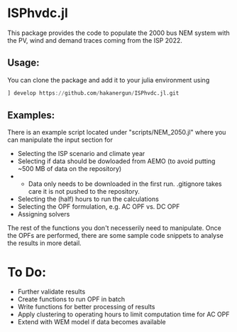 # ISPhvdc.jl

This package provides the code to populate the 2000 bus NEM system with the PV, wind and demand traces coming from the ISP 2022.

## Usage:
You can clone the package and add it to your julia environment using 

```julia
] develop https://github.com/hakanergun/ISPhvdc.jl.git
```
## Examples:

There is an example script located under "scripts/NEM_2050.jl" where you can manipulate the input section for

- Selecting the ISP scenario and climate year
- Selecting if data should be dowloaded from AEMO (to avoid putting ~500 MB of data on the repository)
- - Data only needs to be downloaded in the first run. .gitignore takes care it is not pushed to the repository.
- Selecting the (half) hours to run the calculations
- Selecting the OPF formulation, e.g. AC OPF vs. DC OPF
- Assigning solvers

The rest of the functions you don't necesserily need to manipulate. Once the OPFs are performed, there are some sample code snippets to analyse the results in more detail.

# To Do:

- Further validate results
- Create functions to run OPF in batch
- Write functions for better processing of results
- Apply clustering to operating hours to limit computation time for AC OPF
- Extend with WEM model if data becomes available